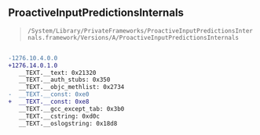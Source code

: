## ProactiveInputPredictionsInternals

> `/System/Library/PrivateFrameworks/ProactiveInputPredictionsInternals.framework/Versions/A/ProactiveInputPredictionsInternals`

```diff

-1276.10.4.0.0
+1276.14.0.1.0
   __TEXT.__text: 0x21320
   __TEXT.__auth_stubs: 0x350
   __TEXT.__objc_methlist: 0x2734
-  __TEXT.__const: 0xe0
+  __TEXT.__const: 0xe8
   __TEXT.__gcc_except_tab: 0x3b0
   __TEXT.__cstring: 0xd0c
   __TEXT.__oslogstring: 0x18d8

```

